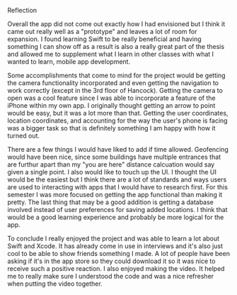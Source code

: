Reflection

Overall the app did not come out exactly how I had envisioned but I think it came out really well as a "prototype" and leaves a lot of room for expansion. I found learning Swift to be really beneficial and having something I can show off as a result is also a really great part of the thesis and allowed me to supplement what I learn in other classes with what I wanted to learn, mobile app development. 

Some accomplishments that come to mind for the project would be getting the camera functionality incorporated and even getting the navigation to work correctly (except in the 3rd floor of Hancock). Getting the camera to open was a cool feature since I was able to incorporate a feature of the iPhone within my own app. I originally thought getting an arrow to point would be easy, but it was a lot more than that. Getting the user coordinates, location coordinates, and accounting for the way the user's phone is facing was a bigger task so that is definitely something I am happy with how it turned out.

There are a few things I would have liked to add if time allowed. Geofencing would have been nice, since some buildings have multiple entrances that are furthur apart than my "you are here" distance calcuation would say given a single point. I also would like to touch up the UI. I thought the UI would be the easiest but I think there are a lot of standards and ways users are used to interacting with apps that I would have to research first. For this semester I was more focused on getting the app functional than making it pretty. The last thing that may be a good addition is getting a database involved instead of user preferences for saving added locations. I think that would be a good learning experience and probably be more logical for the app.

To conclude I really enjoyed the project and was able to learn a lot about Swift and Xcode. It has already come in use in interviews and it's also just cool to be able to show friends something I made. A lot of people have been asking if it's in the app store so they could download it so it was nice to receive such a positive reaction. I also enjoyed making the video. It helped me to really make sure I understood the code and was a nice refresher when putting the video together.